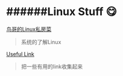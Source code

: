 ######Linux Stuff :yum: 
====== 
[鸟哥的Linux私房菜](http://linux.vbird.org/aboutmysite.php)  
>系统的了解Linux  

[Useful Link](./Useful_Link.md )  
>把一些有用的link收集起来
